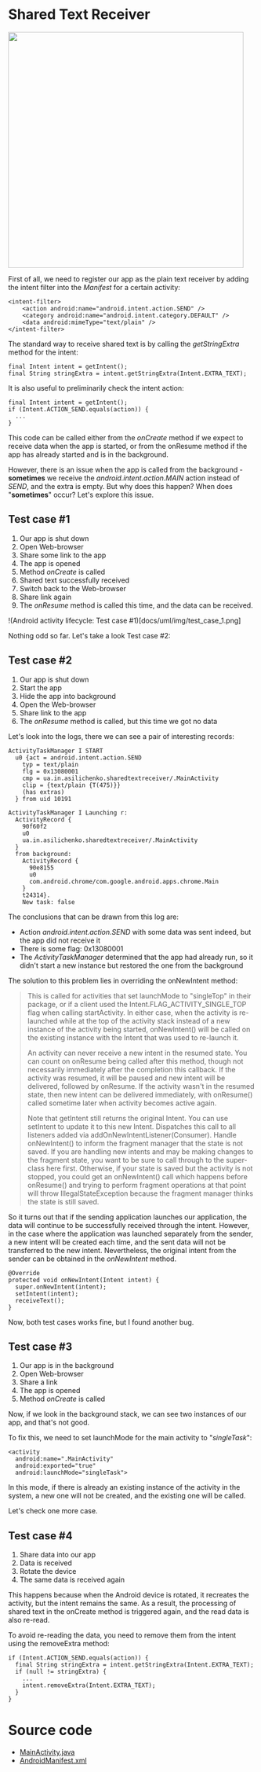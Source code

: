 # Shared Text Receiver

<img src="https://github.com/asilichenko/android-shared-text-receiver/assets/1503214/e8dc4351-4c97-4593-8f42-4603aefe7da0" width="480"/>

First of all, we need to register our app as the plain text receiver by adding the intent filter into the _Manifest_ for a certain activity:
```
<intent-filter>
    <action android:name="android.intent.action.SEND" />
    <category android:name="android.intent.category.DEFAULT" />
    <data android:mimeType="text/plain" />
</intent-filter>
```
The standard way to receive shared text is by calling the _getStringExtra_ method for the intent:
```
final Intent intent = getIntent();
final String stringExtra = intent.getStringExtra(Intent.EXTRA_TEXT);
```
It is also useful to preliminarily check the intent action:
```
final Intent intent = getIntent();
if (Intent.ACTION_SEND.equals(action)) {
  ...
}
```
This code can be called either from the _onCreate_ method if we expect to receive data when the app is started, or from the onResume method if the app has already started and is in the background.

However, there is an issue when the app is called from the background - **sometimes** we receive the _android.intent.action.MAIN_ action instead of _SEND_, and the extra is empty. But why does this happen? When does "**sometimes**" occur? Let's explore this issue.

## Test case #1

1. Our app is shut down
1. Open Web-browser
1. Share some link to the app
1. The app is opened
1. Method _onCreate_ is called
1. Shared text successfully received
1. Switch back to the Web-browser
1. Share link again
1. The _onResume_ method is called this time, and the data can be received.


!(Android activity lifecycle: Test case #1)[docs/uml/img/test_case_1.png]

Nothing odd so far. Let's take a look Test case #2:

## Test case #2

1. Our app is shut down
1. Start the app
1. Hide the app into background
1. Open the Web-browser
1. Share link to the app
1. The _onResume_ method is called, but this time we got no data

Let's look into the logs, there we can see a pair of interesting records:
```
ActivityTaskManager I START 
  u0 {act = android.intent.action.SEND
    typ = text/plain
    flg = 0x13080001 
    cmp = ua.in.asilichenko.sharedtextreceiver/.MainActivity 
    clip = {text/plain {T(475)}}
    (has extras)
  } from uid 10191

ActivityTaskManager I Launching r: 
  ActivityRecord {
    90f60f2
    u0
    ua.in.asilichenko.sharedtextreceiver/.MainActivity
  }
  from background: 
    ActivityRecord {
      90e8155
      u0
      com.android.chrome/com.google.android.apps.chrome.Main
    } 
    t24314}. 
    New task: false
```
The conclusions that can be drawn from this log are:

* Action _android.intent.action.SEND_ with some data was sent indeed, but the app did not receive it
* There is some flag: 0x13080001
* The _ActivityTaskManager_ determined that the app had already run, so it didn't start a new instance but restored the one from the background

The solution to this problem lies in overriding the onNewIntent method:

> This is called for activities that set launchMode to "singleTop" in their package, or if a client used the Intent.FLAG_ACTIVITY_SINGLE_TOP flag when calling startActivity. In either case, when the activity is re-launched while at the top of the activity stack instead of a new instance of the activity being started, onNewIntent() will be called on the existing instance with the Intent that was used to re-launch it. 
>
> An activity can never receive a new intent in the resumed state. You can count on onResume being called after this method, though not necessarily immediately after the completion this callback. If the activity was resumed, it will be paused and new intent will be delivered, followed by onResume. If the activity wasn't in the resumed state, then new intent can be delivered immediately, with onResume() called sometime later when activity becomes active again. 
>
> Note that getIntent still returns the original Intent. You can use setIntent to update it to this new Intent. Dispatches this call to all listeners added via addOnNewIntentListener(Consumer). Handle onNewIntent() to inform the fragment manager that the state is not saved. If you are handling new intents and may be making changes to the fragment state, you want to be sure to call through to the super-class here first. Otherwise, if your state is saved but the activity is not stopped, you could get an onNewIntent() call which happens before onResume() and trying to perform fragment operations at that point will throw IllegalStateException because the fragment manager thinks the state is still saved. 

So it turns out that if the sending application launches our application, the data will continue to be successfully received through the intent. However, in the case where the application was launched separately from the sender, a new intent will be created each time, and the sent data will not be transferred to the new intent. Nevertheless, the original intent from the sender can be obtained in the _onNewIntent_ method.
```
@Override
protected void onNewIntent(Intent intent) {
  super.onNewIntent(intent);
  setIntent(intent);
  receiveText();
}
```
Now, both test cases works fine, but I found another bug.

## Test case #3

1. Our app is in the background
1. Open Web-browser
1. Share a link
1. The app is opened
1. Method _onCreate_ is called

Now, if we look in the background stack, we can see two instances of our app, and that's not good.

To fix this, we need to set launchMode for the main activity to "_singleTask_":
```
<activity
  android:name=".MainActivity"
  android:exported="true"
  android:launchMode="singleTask">
```
In this mode, if there is already an existing instance of the activity in the system, a new one will not be created, and the existing one will be called.

 Let's check one more case.

## Test case #4

1. Share data into our app
1. Data is received
1. Rotate the device
1. The same data is received again

This happens because when the Android device is rotated, it recreates the activity, but the intent remains the same. As a result, the processing of shared text in the onCreate method is triggered again, and the read data is also re-read.

To avoid re-reading the data, you need to remove them from the intent using the removeExtra method:
```
if (Intent.ACTION_SEND.equals(action)) {
  final String stringExtra = intent.getStringExtra(Intent.EXTRA_TEXT);
  if (null != stringExtra) {
    ...
    intent.removeExtra(Intent.EXTRA_TEXT);
  }
}
```
# Source code
* [MainActivity.java](app/src/main/java/ua/in/asilichenko/sharedtextreceiver/MainActivity.java)
* [AndroidManifest.xml](app/src/main/AndroidManifest.xml)
